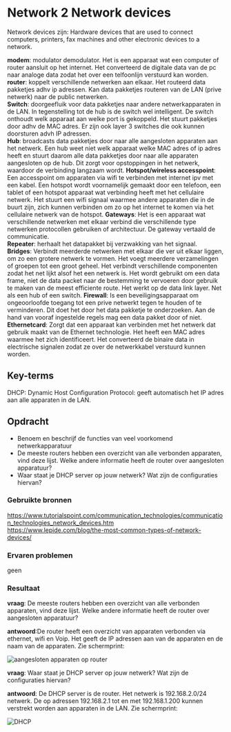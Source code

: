 # Network 2 Network devices  
Network devices zijn: Hardware devices that are used to connect computers, printers, fax machines and other electronic devices to a network.
  
**modem**: modulator demodulator. Het is een apparaat wat een computer of router aansluit op het internet. Het converteerd de digitale data van de pc naar analoge data zodat het over een telfoonlijn verstuurd kan worden.   
**router**: koppelt verschillende netwerken aan elkaar. Het routeerd data pakketjes adhv ip adressen. Kan data pakketjes routeren van de LAN (prive netwerk) naar de public netwerken.    
**Switch**: doorgeefluik voor data pakketjes naar andere netwerkapparaten in de LAN. In tegenstelling tot de hub is de switch wel intelligent. De switch onthoudt welk apparaat aan welke port is gekoppeld. Het stuurt pakketjes door adhv de MAC adres. Er zijn ook layer 3 switches die ook kunnen doorsturen advh IP adressen.   
**Hub**: broadcasts data pakketjes door naar alle aangesloten apparaten aan het netwerk. Een hub weet niet welk apparaat welke MAC adres of ip adres heeft en stuurt daarom alle data pakketjes door naar alle apparaten aangesloten op de hub. Dit zorgt voor opstoppingen in het netwerk, waardoor de verbinding langzaam wordt. 
**Hotspot/wireless accesspoint**: Een accesspoint om apparaten via wifi te verbinden met internet ipv met een kabel. Een hotspot wordt voornamelijk gemaakt door een telefoon, een tablet of een hotspot apparaat wat verbinding heeft met het cellulaire netwerk. Het stuurt een wifi signaal waarmee andere apparaten die in de buurt zijn, zich kunnen verbinden om zo op het internet te komen via het cellulaire netwerk van de hotspot. 
**Gateways**: Het is een apparaat wat verschillende netwerken met elkaar verbind die verschillende type netwerken protocollen gebruiken of architectuur. De gateway vertaald de communicatie.   
**Repeater**: herhaalt het datapakket bij verzwakking van het signaal.  
**Bridges**: Verbindt meerderde netwerken met elkaar die ver uit elkaar liggen, om zo een grotere netwerk te vormen. Het voegt meerdere verzamelingen of groepen tot een groot geheel.  Het verbindt verschillende componenten zodat het net lijkt alsof het een netwerk is. Het wordt gebruikt om een data frame, niet de data packet naar de bestemming te vervoeren door gebruik te maken van de meest efficiente route. Het werkt op de data link layer. Net als een hub of een switch. 
**Firewall**: Is een beveiligingsapparaat om ongeoorloofde toegang tot een prive netwerkt tegen te houden of te verminderen. Dit doet het door het data pakketje te onderzoeken. Aan de hand van vooraf ingestelde regels mag een data pakket door of niet.    
**Ethernetcard**: Zorgt dat een apparaat kan verbinden met het netwerk dat gebruik maakt van de Ethernet technologie. Het heeft een MAC adres waarmee het zich identificeert. Het converteerd de binaire data in electrische signalen zodat ze over de netwerkkabel verstuurd kunnen worden. 



## Key-terms
 
DHCP: Dynamic Host Configuration Protocol: geeft automatisch het IP adres aan alle apparaten in de LAN. 

## Opdracht
-	Benoem en beschrijf de functies van veel voorkomend netwerkapparatuur
-	De meeste routers hebben een overzicht van alle verbonden apparaten, vind deze lijst. Welke andere informatie heeft de router over aangesloten apparatuur?
-	Waar staat je DHCP server op jouw netwerk? Wat zijn de configuraties hiervan?


### Gebruikte bronnen

https://www.tutorialspoint.com/communication_technologies/communication_technologies_network_devices.htm  
https://www.lepide.com/blog/the-most-common-types-of-network-devices/  


### Ervaren problemen
geen

### Resultaat
  
**vraag**:  De meeste routers hebben een overzicht van alle verbonden apparaten, vind deze lijst. Welke andere informatie heeft de router over aangesloten apparatuur?   

**antwoord**:De router heeft een overzicht van apparaten verbonden via ethernet, wifi en Voip. Het geeft de IP adressen aan van de apparaten en de naam van de apparaten. Zie schermprint:


![aangesloten apparaten op router](https://user-images.githubusercontent.com/123589199/231149929-ea84f75a-6f48-4efd-b52a-e4924048c10c.png)



**vraag**: Waar staat je DHCP server op jouw netwerk? Wat zijn de configuraties hiervan?

**antwoord**:  De DHCP server is de router. Het netwerk is 192.168.2.0/24 netwerk. De op adressen 192.168.2.1 tot en met 192.168.1.200 kunnen verstrekt worden aan apparaten in de LAN. Zie schermprint:

![DHCP](https://user-images.githubusercontent.com/123589199/231160488-b2bcfe3b-ac18-432a-a721-2649f38c425c.png)


